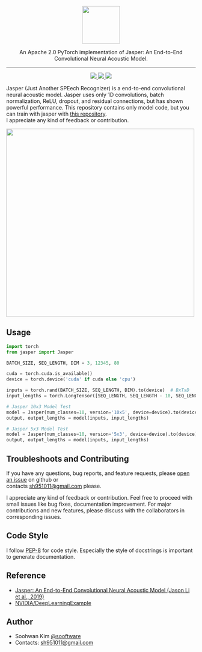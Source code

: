 <p  align="center"><img src="https://user-images.githubusercontent.com/42150335/105607042-f128b880-5ddf-11eb-83e0-5f6f25bfc3dd.png" height=100>
  
<p  align="center">An Apache 2.0 PyTorch implementation of Jasper: An End-to-End Convolutional Neural Acoustic Model.

***

<p  align="center"> 
     <a href="https://github.com/sooftware/jasper/blob/main/LICENSE">
          <img src="http://img.shields.io/badge/license-Apache--2.0-informational"> 
     </a>
     <a href="https://github.com/pytorch/pytorch">
          <img src="http://img.shields.io/badge/framework-PyTorch-informational"> 
     </a>
     <a href="https://www.python.org/dev/peps/pep-0008/">
          <img src="http://img.shields.io/badge/codestyle-PEP--8-informational"> 
     </a>
  
Jasper (Just Another SPEech Recognizer) is a end-to-end convolutional neural acoustic model. Jasper uses only 1D convolutions, batch normalization, ReLU, dropout, and residual connections, but has shown powerful performance. This repository contains only model code, but you can train with jasper with [this repository](https://github.com/sooftware/KoSpeech).   
I appreciate any kind of feedback or contribution.  
  
<img src="https://media.arxiv-vanity.com/render-output/3770675/JasperVerticalDR_3.png" height=500>
  
## Usage  
  
```python
import torch
from jasper import Jasper

BATCH_SIZE, SEQ_LENGTH, DIM = 3, 12345, 80

cuda = torch.cuda.is_available()
device = torch.device('cuda' if cuda else 'cpu')

inputs = torch.rand(BATCH_SIZE, SEQ_LENGTH, DIM).to(device)  # BxTxD
input_lengths = torch.LongTensor([SEQ_LENGTH, SEQ_LENGTH - 10, SEQ_LENGTH - 20]).to(device)

# Jasper 10x3 Model Test
model = Jasper(num_classes=10, version='10x5', device=device).to(device)
output, output_lengths = model(inputs, input_lengths)

# Jasper 5x3 Model Test
model = Jasper(num_classes=10, version='5x3', device=device).to(device)
output, output_lengths = model(inputs, input_lengths)
```
  
## Troubleshoots and Contributing
If you have any questions, bug reports, and feature requests, please [open an issue](https://github.com/sooftware/Jasper-pytorch/issues) on github or   
contacts sh951011@gmail.com please.
  
I appreciate any kind of feedback or contribution.  Feel free to proceed with small issues like bug fixes, documentation improvement.  For major contributions and new features, please discuss with the collaborators in corresponding issues.  
  
## Code Style
I follow [PEP-8](https://www.python.org/dev/peps/pep-0008/) for code style. Especially the style of docstrings is important to generate documentation.  
  
## Reference
- [Jasper: An End-to-End Convolutional Neural Acoustic Model (Jason Li et al., 2019)](https://arxiv.org/pdf/1904.03288.pdf)
- [NVIDIA/DeepLearningExample](https://github.com/NVIDIA/DeepLearningExamples)
  
## Author
  
* Soohwan Kim [@sooftware](https://github.com/sooftware)
* Contacts: sh951011@gmail.com
